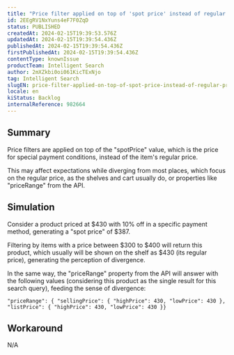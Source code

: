 ```yaml
---
title: "Price filter applied on top of 'spot price' instead of regular price"
id: 2EEgRV1NxYuns4eF7F0ZqD
status: PUBLISHED
createdAt: 2024-02-15T19:39:53.576Z
updatedAt: 2024-02-15T19:39:54.436Z
publishedAt: 2024-02-15T19:39:54.436Z
firstPublishedAt: 2024-02-15T19:39:54.436Z
contentType: knownIssue
productTeam: Intelligent Search
author: 2mXZkbi0oi061KicTExNjo
tag: Intelligent Search
slugEN: price-filter-applied-on-top-of-spot-price-instead-of-regular-price
locale: en
kiStatus: Backlog
internalReference: 982664
---
```


## Summary


Price filters are applied on top of the "spotPrice" value, which is the price for special payment conditions, instead of the item's regular price.

This may affect expectations while diverging from most places, which focus on the regular price, as the shelves and cart usually do, or properties like "priceRange" from the API.


##

## Simulation


Consider a product priced at $430 with 10% off in a specific payment method, generating a "spot price" of $387.

Filtering by items with a price between $300 to $400 will return this product, which usually will be shown on the shelf as $430 (its regular price), generating the perception of divergence.

In the same way, the "priceRange" property from the API will answer with the following values (considering this product as the single result for this search query), feeding the sense of divergence:

    "priceRange": { "sellingPrice": { "highPrice": 430, "lowPrice": 430 }, "listPrice": { "highPrice": 430, "lowPrice": 430 }}



##

## Workaround


N/A






